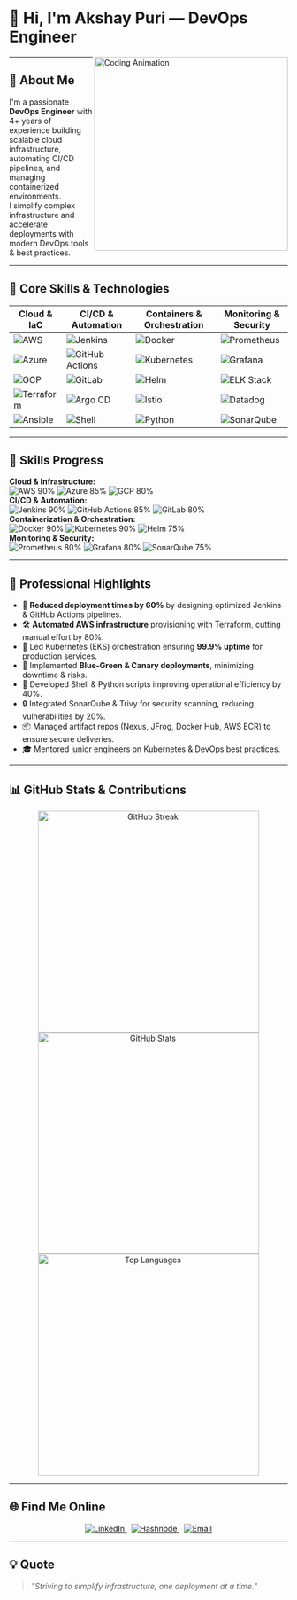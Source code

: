 # 👋 Hi, I'm Akshay Puri — DevOps Engineer

<img align="right" alt="Coding Animation" width="350" src="https://media.giphy.com/media/3o7aD4WZPmFq3xyiZC/giphy.gif" />

---

## 🚀 About Me

I'm a passionate **DevOps Engineer** with 4+ years of experience building scalable cloud infrastructure, automating CI/CD pipelines, and managing containerized environments.  
I simplify complex infrastructure and accelerate deployments with modern DevOps tools & best practices.

---

## 🔧 Core Skills & Technologies

| Cloud & IaC                               | CI/CD & Automation                 | Containers & Orchestration         | Monitoring & Security              |
|------------------------------------------|----------------------------------|-----------------------------------|----------------------------------|
| ![AWS](https://img.shields.io/badge/AWS-orange?style=for-the-badge&logo=amazonaws) | ![Jenkins](https://img.shields.io/badge/Jenkins-blue?style=for-the-badge&logo=jenkins) | ![Docker](https://img.shields.io/badge/Docker-blue?style=for-the-badge&logo=docker) | ![Prometheus](https://img.shields.io/badge/Prometheus-orange?style=for-the-badge&logo=prometheus) |
| ![Azure](https://img.shields.io/badge/Azure-blue?style=for-the-badge&logo=microsoftazure) | ![GitHub Actions](https://img.shields.io/badge/GitHub_Actions-black?style=for-the-badge&logo=githubactions) | ![Kubernetes](https://img.shields.io/badge/Kubernetes-blue?style=for-the-badge&logo=kubernetes) | ![Grafana](https://img.shields.io/badge/Grafana-orange?style=for-the-badge&logo=grafana) |
| ![GCP](https://img.shields.io/badge/GCP-red?style=for-the-badge&logo=googlecloud) | ![GitLab](https://img.shields.io/badge/GitLab-red?style=for-the-badge&logo=gitlab) | ![Helm](https://img.shields.io/badge/Helm-blue?style=for-the-badge&logo=helm) | ![ELK Stack](https://img.shields.io/badge/ELK-Stack-orange?style=for-the-badge&logo=elastic) |
| ![Terraform](https://img.shields.io/badge/Terraform-blue?style=for-the-badge&logo=terraform) | ![Argo CD](https://img.shields.io/badge/Argo_CD-blue?style=for-the-badge&logo=argo) | ![Istio](https://img.shields.io/badge/Istio-blue?style=for-the-badge&logo=istio) | ![Datadog](https://img.shields.io/badge/Datadog-pink?style=for-the-badge&logo=datadog) |
| ![Ansible](https://img.shields.io/badge/Ansible-red?style=for-the-badge&logo=ansible) | ![Shell](https://img.shields.io/badge/Shell-black?style=for-the-badge&logo=gnu-bash) | ![Python](https://img.shields.io/badge/Python-yellow?style=for-the-badge&logo=python) | ![SonarQube](https://img.shields.io/badge/SonarQube-blue?style=for-the-badge&logo=sonarqube) |

---

## 🌟 Skills Progress

<div>
  <b>Cloud & Infrastructure:</b><br />
  <img src="https://progress-bar.dev/90/?title=AWS" alt="AWS 90%" />  
  <img src="https://progress-bar.dev/85/?title=Azure" alt="Azure 85%" />  
  <img src="https://progress-bar.dev/80/?title=GCP" alt="GCP 80%" />
</div>

<div>
  <b>CI/CD & Automation:</b><br />
  <img src="https://progress-bar.dev/90/?title=Jenkins" alt="Jenkins 90%" />  
  <img src="https://progress-bar.dev/85/?title=GitHub Actions" alt="GitHub Actions 85%" />  
  <img src="https://progress-bar.dev/80/?title=GitLab" alt="GitLab 80%" />
</div>

<div>
  <b>Containerization & Orchestration:</b><br />
  <img src="https://progress-bar.dev/90/?title=Docker" alt="Docker 90%" />  
  <img src="https://progress-bar.dev/90/?title=Kubernetes" alt="Kubernetes 90%" />  
  <img src="https://progress-bar.dev/75/?title=Helm" alt="Helm 75%" />
</div>

<div>
  <b>Monitoring & Security:</b><br />
  <img src="https://progress-bar.dev/80/?title=Prometheus" alt="Prometheus 80%" />  
  <img src="https://progress-bar.dev/80/?title=Grafana" alt="Grafana 80%" />  
  <img src="https://progress-bar.dev/75/?title=SonarQube" alt="SonarQube 75%" />
</div>

---

## 💼 Professional Highlights

- 🚀 **Reduced deployment times by 60%** by designing optimized Jenkins & GitHub Actions pipelines.  
- 🛠️ **Automated AWS infrastructure** provisioning with Terraform, cutting manual effort by 80%.  
- 🐳 Led Kubernetes (EKS) orchestration ensuring **99.9% uptime** for production services.  
- 🔄 Implemented **Blue-Green & Canary deployments**, minimizing downtime & risks.  
- 🤖 Developed Shell & Python scripts improving operational efficiency by 40%.  
- 🔒 Integrated SonarQube & Trivy for security scanning, reducing vulnerabilities by 20%.  
- 📦 Managed artifact repos (Nexus, JFrog, Docker Hub, AWS ECR) to ensure secure deliveries.  
- 🎓 Mentored junior engineers on Kubernetes & DevOps best practices.

---

## 📊 GitHub Stats & Contributions

<p align="center">
  <img src="https://github-readme-streak-stats.herokuapp.com/?user=akshaypuridevops&theme=dark" alt="GitHub Streak" width="400" />  
  <br />
  <img src="https://github-readme-stats.vercel.app/api?username=akshaypuridevops&show_icons=true&theme=dark" alt="GitHub Stats" width="400" />  
  <br />
  <img src="https://github-readme-stats.vercel.app/api/top-langs/?username=akshaypuridevops&layout=compact&theme=dark" alt="Top Languages" width="400" />
</p>

---

## 🌐 Find Me Online

<p align="center">
  <a href="https://linkedin.com/in/akshaypuridevops" target="_blank" rel="noopener noreferrer">
    <img alt="LinkedIn" src="https://img.shields.io/badge/LinkedIn-%230077B5.svg?style=for-the-badge&logo=linkedin&logoColor=white" />
  </a> &nbsp;
  <a href="https://akshaypuri.hashnode.dev" target="_blank" rel="noopener noreferrer">
    <img alt="Hashnode" src="https://img.shields.io/badge/Hashnode-%23007ACC.svg?style=for-the-badge&logo=hashnode&logoColor=white" />
  </a> &nbsp;
  <a href="mailto:akshaypuri8380@gmail.com" target="_blank" rel="noopener noreferrer">
    <img alt="Email" src="https://img.shields.io/badge/Email-D14836?style=for-the-badge&logo=gmail&logoColor=white" />
  </a>
</p>

---

## 💡 Quote

> _"Striving to simplify infrastructure, one deployment at a time."_


